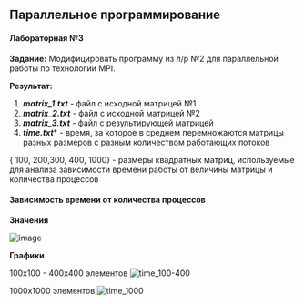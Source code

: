 ## Параллельное программирование 
#### Лабораторная №3
**Задание:** 
 Модифицировать программу из л/р №2 для параллельной работы по технологии MPI.

**Результат:** 
1. ***matrix_1.txt*** - файл с исходной матрицей №1
2. ***matrix_2.txt*** - файл с исходной матрицей №2
3. ***matrix_3.txt*** - файл с результирующей матрицей
4. ***time.txt**** - время, за которое в среднем перемножаются матрицы разных размеров с разным количеством работающих потоков 

{ 100, 200,300, 400, 1000} - размеры квадратных матриц, используемые для анализа 
зависимости времени работы от величины матрицы и количества процессов


#### Зависимость времени от количества процессов

**Значения**

![image](https://user-images.githubusercontent.com/90641953/208876378-11432baf-690a-46b0-bc06-86b08c6225b1.png)

**Графики**

100x100 - 400x400 элементов
![time_100-400](https://user-images.githubusercontent.com/90641953/208877090-ca380a0f-5d1a-42a9-8b87-48aef8ef63c1.png)

1000x1000 элементов
![time_1000](https://user-images.githubusercontent.com/90641953/208877186-46757826-f6e7-4e28-bfb6-7a698af5fe9a.png)
